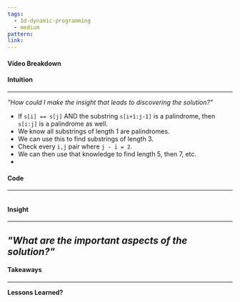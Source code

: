 ```yaml
---
tags:
  - 1d-dynamic-programming
  - medium
pattern: 
link:
---
```

#### Video Breakdown


#### Intuition
---
_"How could I make the insight that leads to discovering the solution?"_
- If `s[i] == s[j]` AND the substring `s[i+1:j-1]` is a palindrome, then `s[i:j]` is a palindrome as well.
- We know all substrings of length 1 are palindromes.
- We can use this to find substrings of length 3.
- Check every `i,j` pair where `j - i = 2`.
- We can then use that knowledge to find length 5, then 7, etc.
- 

#### Code
---

```python


```

#### Insight  
---
_"What are the important aspects of the solution?"_
- 

#### Takeaways
---
**Lessons Learned?**
